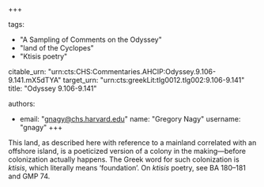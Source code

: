 +++

tags:
- "A Sampling of Comments on the Odyssey"
- "land of the Cyclopes"
- "Ktisis poetry"

citable_urn: "urn:cts:CHS:Commentaries.AHCIP:Odyssey.9.106-9.141.mX5dTYA"
target_urn: "urn:cts:greekLit:tlg0012.tlg002:9.106-9.141"
title: "Odyssey 9.106-9.141"

authors:
- email: "gnagy@chs.harvard.edu"
  name: "Gregory Nagy"
  username: "gnagy"
+++

<p>This land, as described here with reference to a mainland correlated with an offshore island, is a poeticized version of a colony in the making—before colonization actually happens. The Greek word for such colonization is <em>ktisis</em>, which literally means ‘foundation’. On <em>ktisis</em> poetry, see BA 180–181 and GMP 74. </p>